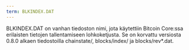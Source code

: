 ```yaml
---
term: BLKINDEX.DAT
---
```


BLKINDEX.DAT on vanhan tiedoston nimi, jota käytettiin Bitcoin Core:ssa erilaisten tietojen tallentamiseen lohkoketjusta. Se on korvattu versiosta 0.8.0 alkaen tiedostoilla chainstate/, blocks/index/ ja blocks/rev*.dat.